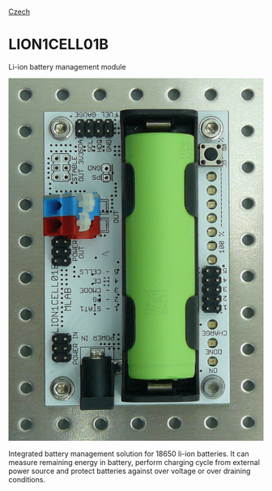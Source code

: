 
[Czech](./README.cs.md)
<!--- module --->
# LION1CELL01B
<!--- Emodule --->

<!--- subtitle --->Li-ion battery management module<!--- Esubtitle --->

![LION1CELL01B](DOC/SRC/img/LION1CELL01B_off_Big.jpg)

<!--- description --->Integrated battery management solution for 18650 li-ion batteries. It can measure remaining energy in battery, perform charging cycle from external power source and protect batteries against over voltage or over draining conditions.<!--- Edescription --->
            